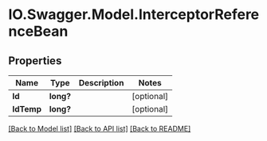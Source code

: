 # IO.Swagger.Model.InterceptorReferenceBean
## Properties

Name | Type | Description | Notes
------------ | ------------- | ------------- | -------------
**Id** | **long?** |  | [optional] 
**IdTemp** | **long?** |  | [optional] 

[[Back to Model list]](../README.md#documentation-for-models) [[Back to API list]](../README.md#documentation-for-api-endpoints) [[Back to README]](../README.md)

